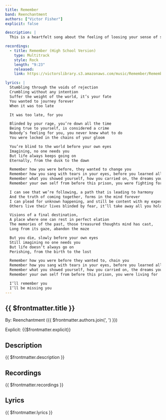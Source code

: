 ```yaml
---
title: Remember
band: Reenchantment
authors: ["Victor Fisher"]
explicit: false

description: |
  This is a heartfelt song about the feeling of loosing your sense of self.

recordings:
  - title: Remember (High School Version)
    type: Multitrack  
    style: Rock
    length: "9:23"
    released: 
    link: https://victorslibrary.s3.amazonaws.com/music/Remember/Remember+(High+School+Version).mp3

lyrics: |
  Stumbling through the voids of rejection
  Crumbling without any intention
  Suffer the weight of the world, it’s your fate
  You wanted to journey forever
  When it was too late

  It was too late, for you

  Blinded by your rage, you’re down all the time
  Being true to yourself, is considered a crime
  Nobody’s feeling for you, you never knew what to do
  You were locked in the chains of your gloom

  You’re blind to the world before your own eyes
  Imagining, no one needs you
  But life always keeps going on
  Eternally, from the dusk to the dawn

  Remember how you were before, they wanted to change you
  Remember how you sang with tears in your eyes, before you learned all their lies
  Remember what you showed yourself, how you carried on, the dreams you saw
  Remember your own self from before this prison, you were fighting for

  I can see that we’re following, a path that is leading to harmony
  And the truth of coming together, forms in the mind forever
  I can plead for unknown happening, and still be content with my experience
  Others live their lives blinded by fear, it’ll take away all you hold dear

  Visions of a final destination,
  A place where one can rest in perfect elation
  The memories of the past, those treasured thoughts mind has cast,
  Long from its gaze, abandon the maze

  But you die, slowly before your own eyes
  Still imagining no one needs you
  But life doesn’t always go on
  Perishing, from the birth to the lost

  Remember how you were before they wanted to, chain you
  Remember how you sang with tears in your eyes, before you learned all their lies
  Remember what you showed yourself, how you carried on, the dreams you lost
  Remember your own self from before this prison, you were living for

  I’ll remember you
  I’ll be missing you
---
```


## {{ $frontmatter.title }}

By: <g-link to="/band/reenchantment">Reenchantment</g-link> ({{ $frontmatter.authors.join(', ') }})

Explicit: {{$frontmatter.explicit}}

## Description

<vue-markdown>{{ $frontmatter.description }}</vue-markdown>

## Recordings

{{ $frontmatter.recordings }}

## Lyrics

<vue-markdown>{{ $frontmatter.lyrics }}</vue-markdown>
